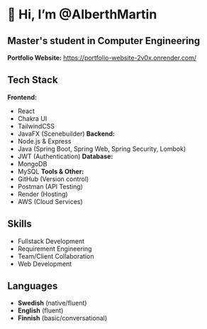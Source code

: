 # 👋 Hi, I’m @AlberthMartin

## Master's student in Computer Engineering

**Portfolio Website:** https://portfolio-website-2v0x.onrender.com/

## Tech Stack
**Frontend:**
-  React
-  Chakra UI
-  TailwindCSS
-  JavaFX (Scenebuilder)
**Backend:**
- Node.js & Express
- Java (Spring Boot, Spring Web, Spring Security, Lombok)
-  JWT (Authentication)
**Database:**
- MongoDB
- MySQL
**Tools & Other:**
- GitHub (Version control)
- Postman (API Testing)
- Render (Hosting)
- AWS (Cloud Services)

## Skills
- Fullstack Development
- Requirement Engineering
- Team/Client Collaboration
- Web Development

## Languages
- **Swedish** (native/fluent)  
- **English** (fluent)  
- **Finnish** (basic/conversational)



<!---
AlberthMartin/AlberthMartin is a ✨ special ✨ repository because its `README.md` (this file) appears on your GitHub profile.
You can click the Preview link to take a look at your changes.
--->
